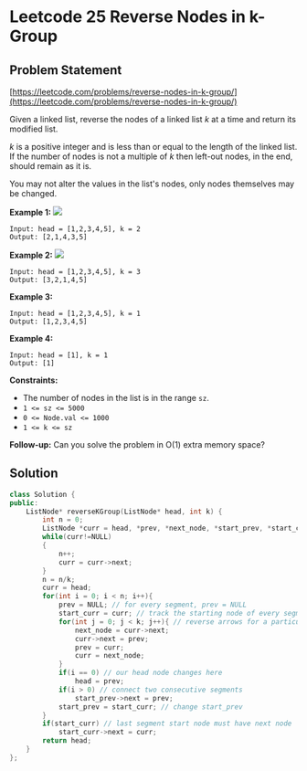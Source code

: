 # Leetcode 25 Reverse Nodes in k-Group

## Problem Statement

[https://leetcode.com/problems/reverse-nodes-in-k-group/](https://leetcode.com/problems/reverse-nodes-in-k-group/)

Given a linked list, reverse the nodes of a linked list _k_ at a time and return its modified list.

_k_ is a positive integer and is less than or equal to the length of the linked list. If the number of nodes is not a multiple of _k_ then left-out nodes, in the end, should remain as it is.

You may not alter the values in the list's nodes, only nodes themselves may be changed.

**Example 1:** ![](https://assets.leetcode.com/uploads/2020/10/03/reverse\_ex1.jpg)

```
Input: head = [1,2,3,4,5], k = 2
Output: [2,1,4,3,5]
```

**Example 2:** ![](https://assets.leetcode.com/uploads/2020/10/03/reverse\_ex2.jpg)

```
Input: head = [1,2,3,4,5], k = 3
Output: [3,2,1,4,5]
```

**Example 3:**

```
Input: head = [1,2,3,4,5], k = 1
Output: [1,2,3,4,5]
```

**Example 4:**

```
Input: head = [1], k = 1
Output: [1]
```

**Constraints:**

* The number of nodes in the list is in the range `sz`.
* `1 <= sz <= 5000`
* `0 <= Node.val <= 1000`
* `1 <= k <= sz`

&#x20; **Follow-up:** Can you solve the problem in O(1) extra memory space?

## Solution

```cpp
class Solution {
public:
    ListNode* reverseKGroup(ListNode* head, int k) {
        int n = 0;
        ListNode *curr = head, *prev, *next_node, *start_prev, *start_curr;
        while(curr!=NULL)
        {
            n++;
            curr = curr->next;
        }
        n = n/k;
        curr = head;
        for(int i = 0; i < n; i++){
            prev = NULL; // for every segment, prev = NULL
            start_curr = curr; // track the starting node of every segment
            for(int j = 0; j < k; j++){ // reverse arrows for a particular segment
                next_node = curr->next;
                curr->next = prev;
                prev = curr;
                curr = next_node;
            }
            if(i == 0) // our head node changes here
                head = prev;
            if(i > 0) // connect two consecutive segments
                start_prev->next = prev;
            start_prev = start_curr; // change start_prev
        }
        if(start_curr) // last segment start node must have next node
            start_curr->next = curr;
        return head;        
    }
};
```
